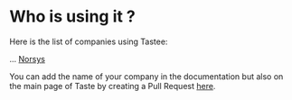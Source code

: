 # Who is using it ?

Here is the list of companies using Tastee:

... [Norsys](www.norsys.fr)

You can add the name of your company in the documentation but also on the main page of Taste by creating a Pull Request [here](https://github.com/tastee/tastee.github.io).